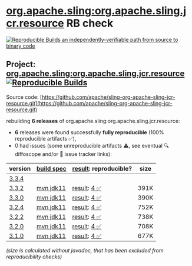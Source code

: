[org.apache.sling:org.apache.sling.jcr.resource](https://central.sonatype.com/artifact/org.apache.sling/org.apache.sling.jcr.resource/versions) RB check
=======

[![Reproducible Builds](https://reproducible-builds.org/images/logos/rb.svg) an independently-verifiable path from source to binary code](https://reproducible-builds.org/)

## Project: [org.apache.sling:org.apache.sling.jcr.resource](https://central.sonatype.com/artifact/org.apache.sling/org.apache.sling.jcr.resource/versions) [![Reproducible Builds](https://img.shields.io/endpoint?url=https://raw.githubusercontent.com/jvm-repo-rebuild/reproducible-central/master/content/org/apache/sling/org.apache.sling.jcr.resource/badge.json)](https://github.com/jvm-repo-rebuild/reproducible-central/blob/master/content/org/apache/sling/org.apache.sling.jcr.resource/README.md)

Source code: [https://github.com/apache/sling-org-apache-sling-jcr-resource.git](https://github.com/apache/sling-org-apache-sling-jcr-resource.git)

rebuilding **6 releases** of org.apache.sling:org.apache.sling.jcr.resource:
- **6** releases were found successfully **fully reproducible** (100% reproducible artifacts :white_check_mark:),
- 0 had issues (some unreproducible artifacts :warning:, see eventual :mag: diffoscope and/or :memo: issue tracker links):

| version | [build spec](/BUILDSPEC.md) | [result](https://reproducible-builds.org/docs/jvm/): reproducible? | size |
| -- | --------- | ------ | -- |
| [3.3.4](https://central.sonatype.com/artifact/org.apache.sling/org.apache.sling.jcr.resource/3.3.4/pom) | | | |
| [3.3.2](https://central.sonatype.com/artifact/org.apache.sling/org.apache.sling.jcr.resource/3.3.2/pom) | [mvn jdk11](org.apache.sling.jcr.resource-3.3.2.buildspec) | [result](org.apache.sling.jcr.resource-3.3.2.buildinfo): [4 :white_check_mark: ](org.apache.sling.jcr.resource-3.3.2.buildcompare) | 391K |
| [3.3.0](https://central.sonatype.com/artifact/org.apache.sling/org.apache.sling.jcr.resource/3.3.0/pom) | [mvn jdk11](org.apache.sling.jcr.resource-3.3.0.buildspec) | [result](org.apache.sling.jcr.resource-3.3.0.buildinfo): [4 :white_check_mark: ](org.apache.sling.jcr.resource-3.3.0.buildcompare) | 390K |
| [3.2.4](https://central.sonatype.com/artifact/org.apache.sling/org.apache.sling.jcr.resource/3.2.4/pom) | [mvn jdk11](org.apache.sling.jcr.resource-3.2.4.buildspec) | [result](org.apache.sling.jcr.resource-3.2.4.buildinfo): [4 :white_check_mark: ](org.apache.sling.jcr.resource-3.2.4.buildcompare) | 752K |
| [3.2.2](https://central.sonatype.com/artifact/org.apache.sling/org.apache.sling.jcr.resource/3.2.2/pom) | [mvn jdk11](org.apache.sling.jcr.resource-3.2.2.buildspec) | [result](org.apache.sling.jcr.resource-3.2.2.buildinfo): [4 :white_check_mark: ](org.apache.sling.jcr.resource-3.2.2.buildcompare) | 738K |
| [3.2.0](https://central.sonatype.com/artifact/org.apache.sling/org.apache.sling.jcr.resource/3.2.0/pom) | [mvn jdk11](org.apache.sling.jcr.resource-3.2.0.buildspec) | [result](org.apache.sling.jcr.resource-3.2.0.buildinfo): [4 :white_check_mark: ](org.apache.sling.jcr.resource-3.2.0.buildcompare) | 708K |
| [3.1.0](https://central.sonatype.com/artifact/org.apache.sling/org.apache.sling.jcr.resource/3.1.0/pom) | [mvn jdk11](org.apache.sling.jcr.resource-3.1.0.buildspec) | [result](org.apache.sling.jcr.resource-3.1.0.buildinfo): [4 :white_check_mark: ](org.apache.sling.jcr.resource-3.1.0.buildcompare) | 677K |

<i>(size is calculated without javadoc, that has been excluded from reproducibility checks)</i>
